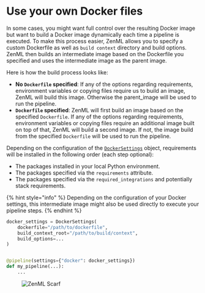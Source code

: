 # Use your own Docker files

In some cases, you might want full control over the resulting Docker image but want to build a Docker image dynamically each time a pipeline is executed. To make this process easier, ZenML allows you to specify a custom Dockerfile as well as `build context` directory and build options. ZenML then builds an intermediate image based on the Dockerfile you specified and uses the intermediate image as the parent image.

Here is how the build process looks like:

* **No `Dockerfile` specified**: If any of the options regarding requirements, environment variables or copying files require us to build an image, ZenML will build this image. Otherwise the parent_image will be used to run the pipeline.
* **`Dockerfile` specified**: ZenML will first build an image based on the specified `Dockerfile`. If any of the options regarding requirements, environment variables or copying files require an additional image built on top of that, ZenML will build a second image. If not, the image build from the specified `Dockerfile` will be used to run the pipeline.

Depending on the configuration of the [`DockerSettings`](https://sdkdocs.zenml.io/latest/core_code_docs/core-config/#zenml.config.docker_settings.DockerSettings) object, requirements will be installed in the following order (each step optional): 

* The packages installed in your local Python environment.
* The packages specified via the `requirements` attribute.
* The packages specified via the `required_integrations` and potentially stack requirements.

{% hint style="info" %}
Depending on the configuration of your Docker settings, this intermediate image might also be used directly to execute your pipeline steps.
{% endhint %}

```python
docker_settings = DockerSettings(
    dockerfile="/path/to/dockerfile",
    build_context_root="/path/to/build/context",
    build_options=...
)


@pipeline(settings={"docker": docker_settings})
def my_pipeline(...):
    ...
```

<!-- For scarf -->
<figure><img alt="ZenML Scarf" referrerpolicy="no-referrer-when-downgrade" src="https://static.scarf.sh/a.png?x-pxid=f0b4f458-0a54-4fcd-aa95-d5ee424815bc" /></figure>
